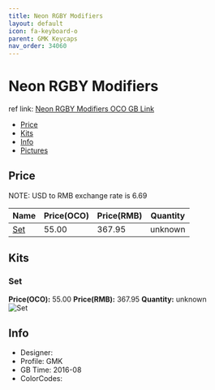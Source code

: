 ```yaml
---
title: Neon RGBY Modifiers
layout: default
icon: fa-keyboard-o
parent: GMK Keycaps
nav_order: 34060
---
```


# Neon RGBY Modifiers

ref link: [Neon RGBY Modifiers OCO GB Link](https://www.originativeco.com/products/neon-rgby-modifiers)

* [Price](#price)
* [Kits](#kits)
* [Info](#info)
* [Pictures](#pictures)


## Price  
NOTE: USD to RMB exchange rate is 6.69

| Name          | Price(OCO)    |  Price(RMB) | Quantity |
| ------------- | ------------ |  ---------- | -------- |
|[Set](#set)|55.00|367.95|unknown|


## Kits
### Set
**Price(OCO):** 55.00    **Price(RMB):** 367.95    **Quantity:** unknown  
<img src="{{ 'assets/images/gmk-keycaps/neonrgbymodifiers/kits_pics/set.jpg' | relative_url }}" alt="Set" class="image featured">


## Info
* Designer: 
* Profile: GMK 
* GB Time: 2016-08
* ColorCodes:  
